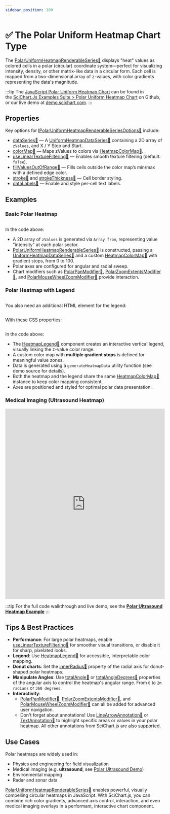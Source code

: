 ```yaml
---
sidebar_position: 100
---
```


# ✅ The Polar Uniform Heatmap Chart Type

The [PolarUniformHeatmapRenderableSeries:blue_book:](https://www.scichart.com/documentation/js/v4/typedoc/classes/polaruniformheatmaprenderableseries.html) displays "heat" values as colored cells in a polar (circular) coordinate system—perfect for visualizing intensity, density, or other matrix-like data in a circular form. Each cell is mapped from a two-dimensional array of z-values, with color gradients representing the data's magnitude.

:::tip
The [JavaScript Polar Uniform Heatmap Chart](http://stagingdemo2.scichart.com/demo/javascript/polar-uniform-heatmap-chart) can be found in the [SciChart.Js Examples Suite > Polar Uniform Heatmap Chart](https://github.com/ABTSoftware/SciChart.JS.Examples/blob/release_v4.0/Examples/src/components/Examples/Charts2D/PolarCharts/PolarUniformHeatmapChart) on Github, or our live demo at [demo.scichart.com](http://stagingdemo2.scichart.com/demo/react/polar-uniform-heatmap-chart).
:::

<ChartFromSciChartDemo 
    src="http://stagingdemo2.scichart.com/demo/iframe/polar-uniform-heatmap-chart"
    title="Polar Uniform Heatmap Series Chart"
/>

## Properties

Key options for [IPolarUniformHeatmapRenderableSeriesOptions:blue_book:](https://www.scichart.com/documentation/js/v4/typedoc/interfaces/ipolaruniformheatmaprenderableseriesoptions.html) include:

- [dataSeries:blue_book:](https://www.scichart.com/documentation/js/v4/typedoc/interfaces/iheatmaprenderableseriesoptions.html#dataseries) — A [UniformHeatmapDataSeries:blue_book:](https://www.scichart.com/documentation/js/v4/typedoc/classes/uniformheatmapdataseries.html) containing a 2D array of `zValues`, and X / Y Step and Start.
- [colorMap:blue_book:](https://www.scichart.com/documentation/js/v4/typedoc/classes/heatmapcolormap.html) — Maps zValues to colors via [HeatmapColorMap:blue_book:](https://www.scichart.com/documentation/js/v4/typedoc/interfaces/iheatmapcolormapoptions.html#gradientstops).
- [useLinearTextureFiltering:blue_book:](https://www.scichart.com/documentation/js/v4/typedoc/interfaces/iheatmaprenderableseriesoptions.html#uselineartexturefiltering) — Enables smooth texture filtering (default: `false`).
- [fillValuesOutOfRange:blue_book:](https://www.scichart.com/documentation/js/v4/typedoc/interfaces/iheatmaprenderableseriesoptions.html#fillvaluesoutofrange) — Fills cells outside the color map’s min/max with a defined edge color.
- [stroke:blue_book:](https://www.scichart.com/documentation/js/v4/typedoc/interfaces/iheatmaprenderableseriesoptions.html#stroke) and [strokeThickness:blue_book:](https://www.scichart.com/documentation/js/v4/typedoc/interfaces/iheatmaprenderableseriesoptions.html#strokethickness) — Cell border styling.
- [dataLabels:blue_book:](https://www.scichart.com/documentation/js/v4/typedoc/interfaces/iheatmaprenderableseriesoptions.html#datalabels) — Enable and style per-cell text labels.

## Examples

### Basic Polar Heatmap

```ts showLineNumbers {22-23,26,28,40,42,50-70} file=./Basic/demo.ts start=region_A_start end=region_A_end
```

<LiveDocSnippet name="./Basic/demo" />

In the code above:
- A 2D array of `zValues` is generated via `Array.from`, representing value "intensity" at each polar sector.
- [PolarUniformHeatmapRenderableSeries:blue_book:](https://www.scichart.com/documentation/js/v4/typedoc/classes/polaruniformheatmaprenderableseries.html) is constructed, passing a [UniformHeatmapDataSeries:blue_book:](https://www.scichart.com/documentation/js/v4/typedoc/classes/uniformheatmapdataseries.html) and a custom [HeatmapColorMap:blue_book:](https://www.scichart.com/documentation/js/v4/typedoc/classes/heatmapcolormap.html) with gradient stops, from 0 to 100.
- Polar axes are configured for angular and radial sweep.
- Chart modifiers such as [PolarPanModifier:blue_book:](https://www.scichart.com/documentation/js/v4/typedoc/classes/polarpanmodifier.html), [PolarZoomExtentsModifier:blue_book:](https://www.scichart.com/documentation/js/v4/typedoc/classes/polarzoomextentsmodifier.html), and [PolarMouseWheelZoomModifier:blue_book:](https://www.scichart.com/documentation/js/v4/typedoc/classes/polarmousewheelzoommodifier.html) provide interaction.

### Polar Heatmap with Legend

```ts showLineNumbers {1-8,23,27,55} file=./LegendHeatmap/demo.ts start=region_A_start end=region_A_end
```
You also need an additional HTML element for the legend:

```html showLineNumbers {3} file=./LegendHeatmap/demo.html
```

With these CSS properties:

```css showLineNumbers {10-16} file=./LegendHeatmap/demo.css
```

<LiveDocSnippet name="./LegendHeatmap/demo" htmlPath="./LegendHeatmap/demo.html" cssPath="./LegendHeatmap/demo.css" />

In the code above:
- The [HeatmapLegend:blue_book:](https://www.scichart.com/documentation/js/v4/typedoc/classes/heatmaplegend.html) component creates an interactive vertical legend, visually linking the z-value color range.
- A custom color map with **multiple gradient stops** is defined for meaningful value zones.
- Data is generated using a `generateHeatmapData` utility function (see demo source for details).
- Both the heatmap and the legend share the same [HeatmapColorMap:blue_book:](https://www.scichart.com/documentation/js/v4/typedoc/classes/heatmapcolormap.html) instance to keep color mapping consistent.
- Axes are positioned and styled for optimal polar data presentation.

### Medical Imaging (Ultrasound Heatmap)

<iframe src="http://stagingdemo2.scichart.com/demo/iframe/polar-uniform-heatmap-ultrasound" width="100%" height="600px" frameborder="0"></iframe>

:::tip
For the full code walkthrough and live demo, see the **[Polar Ultrasound Heatmap Example](http://stagingdemo2.scichart.com/demo/react/polar-ultrasound-heatmap)**
:::


## Tips & Best Practices

- **Performance**: For large polar heatmaps, enable [useLinearTextureFiltering:blue_book:](https://www.scichart.com/documentation/js/v4/typedoc/interfaces/iheatmaprenderableseriesoptions.html#uselineartexturefiltering) for smoother visual transitions, or disable it for sharp, pixelated looks.
- **Legend**: Use [HeatmapLegend:blue_book:](https://www.scichart.com/documentation/js/v4/typedoc/classes/heatmaplegend.html) for accessible, interpretable color mapping.
- **Donut charts**: Set the [innerRadius:blue_book:](https://www.scichart.com/documentation/js/v4/typedoc/interfaces/ipolaraxisoptions.html#innerradius) property of the radial axis for donut-shaped polar heatmaps.
- **Manipulate Angles**: Use [totalAngle:blue_book:](https://www.scichart.com/documentation/js/v4/typedoc/interfaces/ipolaraxisoptions.html#totalangle) or [totalAngleDegrees:blue_book:](https://www.scichart.com/documentation/js/v4/typedoc/interfaces/ipolaraxisoptions.html#totalangledegrees) properties of the angular axis to control the heatmap's angular range. From `0` to `2π radians` or `360 degrees`.
- **Interactivity**: 
  - [PolarPanModifier:blue_book:](https://www.scichart.com/documentation/js/v4/typedoc/classes/polarpanmodifier.html), [PolarZoomExtentsModifier:blue_book:](https://www.scichart.com/documentation/js/v4/typedoc/classes/polarzoomextentsmodifier.html), and [PolarMouseWheelZoomModifier:blue_book:](https://www.scichart.com/documentation/js/v4/typedoc/classes/polarmousewheelzoommodifier.html) can all be added for advanced user navigation.
  - Don't forget about annotations! Use [LineArrowAnnotation:blue_book:](https://www.scichart.com/documentation/js/v4/typedoc/classes/linearrowannotation.html) or [TextAnnotation:blue_book:](https://www.scichart.com/documentation/js/v4/typedoc/classes/textannotation.html) to highlight specific areas or values in your polar heatmap. All other annotations from SciChart.js are also supported.

## Use Cases

Polar heatmaps are widely used in:
- Physics and engineering for field visualization
- Medical imaging (e.g. **ultrasound**, see [Polar Ultrasound Demo](http://stagingdemo2.scichart.com/demo/react/polar-ultrasound-heatmap))
- Environmental mapping
- Radar and sonar data

[PolarUniformHeatmapRenderableSeries:blue_book:](https://www.scichart.com/documentation/js/v4/typedoc/classes/polaruniformheatmaprenderableseries.html) enables powerful, visually compelling circular heatmaps in JavaScript. With SciChart.js, you can combine rich color gradients, advanced axis control, interaction, and even medical imaging overlays in a performant, interactive chart component.